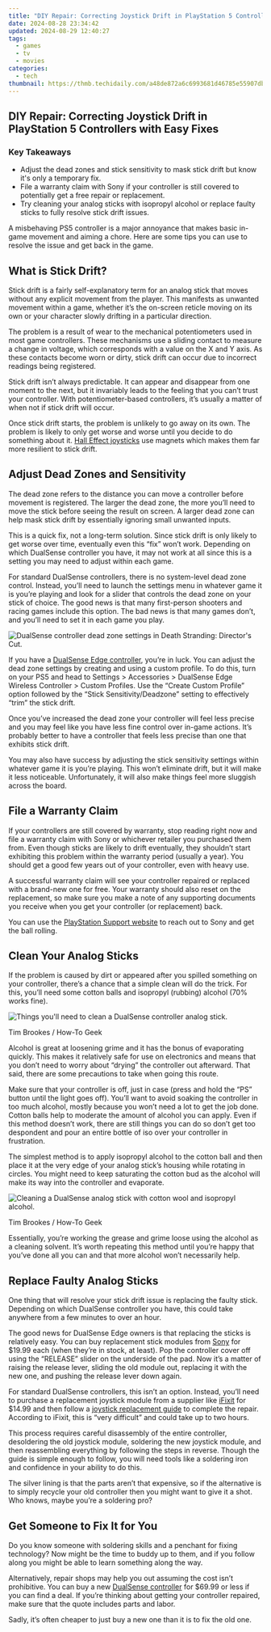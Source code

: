 ```yaml
---
title: "DIY Repair: Correcting Joystick Drift in PlayStation 5 Controllers with Easy Fixes"
date: 2024-08-28 23:34:42
updated: 2024-08-29 12:40:27
tags:
  - games
  - tv
  - movies
categories:
  - tech
thumbnail: https://thmb.techidaily.com/a48de872a6c6993681d46785e55907dbe1a82ff0e3fcfc62e0e226f7ec4a0419.jpg
---
```


## DIY Repair: Correcting Joystick Drift in PlayStation 5 Controllers with Easy Fixes

### Key Takeaways

* Adjust the dead zones and stick sensitivity to mask stick drift but know it's only a temporary fix.
* File a warranty claim with Sony if your controller is still covered to potentially get a free repair or replacement.
* Try cleaning your analog sticks with isopropyl alcohol or replace faulty sticks to fully resolve stick drift issues.

 A misbehaving PS5 controller is a major annoyance that makes basic in-game movement and aiming a chore. Here are some tips you can use to resolve the issue and get back in the game.

##  What is Stick Drift?

 Stick drift is a fairly self-explanatory term for an analog stick that moves without any explicit movement from the player. This manifests as unwanted movement within a game, whether it’s the on-screen reticle moving on its own or your character slowly drifting in a particular direction.

 The problem is a result of wear to the mechanical potentiometers used in most game controllers. These mechanisms use a sliding contact to measure a change in voltage, which corresponds with a value on the X and Y axis. As these contacts become worn or dirty, stick drift can occur due to incorrect readings being registered.

 Stick drift isn’t always predictable. It can appear and disappear from one moment to the next, but it invariably leads to the feeling that you can’t trust your controller. With potentiometer-based controllers, it’s usually a matter of when not if stick drift will occur.

 Once stick drift starts, the problem is unlikely to go away on its own. The problem is likely to only get worse and worse until you decide to do something about it. [Hall Effect joysticks](https://youtube-blog.techidaily.com/esthetic-alignment-for-online-glamour-content-for-2024/) use magnets which makes them far more resilient to stick drift.

##  Adjust Dead Zones and Sensitivity

 The dead zone refers to the distance you can move a controller before movement is registered. The larger the dead zone, the more you’ll need to move the stick before seeing the result on screen. A larger dead zone can help mask stick drift by essentially ignoring small unwanted inputs.

 This is a quick fix, not a long-term solution. Since stick drift is only likely to get worse over time, eventually even this “fix” won’t work. Depending on which DualSense controller you have, it may not work at all since this is a setting you may need to adjust within each game.

 For standard DualSense controllers, there is no system-level dead zone control. Instead, you’ll need to launch the settings menu in whatever game it is you’re playing and look for a slider that controls the dead zone on your stick of choice. The good news is that many first-person shooters and racing games include this option. The bad news is that many games don’t, and you’ll need to set it in each game you play.

![DualSense controller dead zone settings in Death Stranding: Director's Cut.](https://static1.howtogeekimages.com/wordpress/wp-content/uploads/2024/05/death_stranding_dead_zone.JPG) 

 If you have a [DualSense Edge controller](https://unlock-android.techidaily.com/full-guide-to-unlock-your-google-pixel-8-by-drfone-android/), you’re in luck. You can adjust the dead zone settings by creating and using a custom profile. To do this, turn on your PS5 and head to Settings > Accessories > DualSense Edge Wireless Controller > Custom Profiles. Use the “Create Custom Profile” option followed by the “Stick Sensitivity/Deadzone” setting to effectively “trim” the stick drift.

 Once you’ve increased the dead zone your controller will feel less precise and you may feel like you have less fine control over in-game actions. It’s probably better to have a controller that feels less precise than one that exhibits stick drift.

 You may also have success by adjusting the stick sensitivity settings within whatever game it is you’re playing. This won’t eliminate drift, but it will make it less noticeable. Unfortunately, it will also make things feel more sluggish across the board.

##  File a Warranty Claim

 If your controllers are still covered by warranty, stop reading right now and file a warranty claim with Sony or whichever retailer you purchased them from. Even though sticks are likely to drift eventually, they shouldn’t start exhibiting this problem within the warranty period (usually a year). You should get a good few years out of your controller, even with heavy use.

 A successful warranty claim will see your controller repaired or replaced with a brand-new one for free. Your warranty should also reset on the replacement, so make sure you make a note of any supporting documents you receive when you get your controller (or replacement) back.

 You can use the [PlayStation Support website](https://www.playstation.com/en-us/support/playstation-support-contact-guide/) to reach out to Sony and get the ball rolling.

##  Clean Your Analog Sticks

 If the problem is caused by dirt or appeared after you spilled something on your controller, there’s a chance that a simple clean will do the trick. For this, you’ll need some cotton balls and isopropyl (rubbing) alcohol (70% works fine).

![Things you'll need to clean a DualSense controller analog stick.](https://static1.howtogeekimages.com/wordpress/wp-content/uploads/2024/05/iso_dual_sense.jpg) 

Tim Brookes / How-To Geek

 Alcohol is great at loosening grime and it has the bonus of evaporating quickly. This makes it relatively safe for use on electronics and means that you don’t need to worry about “drying” the controller out afterward. That said, there are some precautions to take when going this route.

 Make sure that your controller is off, just in case (press and hold the “PS” button until the light goes off). You’ll want to avoid soaking the controller in too much alcohol, mostly because you won’t need a lot to get the job done. Cotton balls help to moderate the amount of alcohol you can apply. Even if this method doesn’t work, there are still things you can do so don’t get too despondent and pour an entire bottle of iso over your controller in frustration.

 The simplest method is to apply isopropyl alcohol to the cotton ball and then place it at the very edge of your analog stick’s housing while rotating in circles. You might need to keep saturating the cotton bud as the alcohol will make its way into the controller and evaporate.

![Cleaning a DualSense analog stick with cotton wool and isopropyl alcohol.](https://static1.howtogeekimages.com/wordpress/wp-content/uploads/2024/05/cleaning_dual_sense-1.jpg) 

Tim Brookes / How-To Geek

 Essentially, you’re working the grease and grime loose using the alcohol as a cleaning solvent. It’s worth repeating this method until you’re happy that you’ve done all you can and that more alcohol won’t necessarily help.

##  Replace Faulty Analog Sticks

 One thing that will resolve your stick drift issue is replacing the faulty stick. Depending on which DualSense controller you have, this could take anywhere from a few minutes to over an hour.

 The good news for DualSense Edge owners is that replacing the sticks is relatively easy. You can buy replacement stick modules from [Sony](https://direct.playstation.com/en-us/buy-accessories/stick-module-for-dualsense-edge-wireless-controller) for $19.99 each (when they’re in stock, at least). Pop the controller cover off using the “RELEASE” slider on the underside of the pad. Now it’s a matter of raising the release lever, sliding the old module out, replacing it with the new one, and pushing the release lever down again.

 For standard DualSense controllers, this isn’t an option. Instead, you’ll need to purchase a replacement joystick module from a supplier like [iFixit](https://www.ifixit.com/Item/PlayStation%5FDualSense%5FController%5FJoystick) for $14.99 and then follow a [joystick replacement guide](https://www.ifixit.com/Guide/DualSense+Joystick+Replacement/142488) to complete the repair. According to iFixit, this is “very difficult” and could take up to two hours.

 This process requires careful disassembly of the entire controller, desoldering the old joystick module, soldering the new joystick module, and then reassembling everything by following the steps in reverse. Though the guide is simple enough to follow, you will need tools like a soldering iron and confidence in your ability to do this.

 The silver lining is that the parts aren’t that expensive, so if the alternative is to simply recycle your old controller then you might want to give it a shot. Who knows, maybe you’re a soldering pro?

##  Get Someone to Fix It for You

 Do you know someone with soldering skills and a penchant for fixing technology? Now might be the time to buddy up to them, and if you follow along you might be able to learn something along the way.

 Alternatively, repair shops may help you out assuming the cost isn’t prohibitive. You can buy a new [DualSense controller](https://www.amazon.com/PlayStation-DualSense®-Wireless-Controller-White-5/dp/B0CQKLS4RP/?tag=hotoge-20&ascsubtag=UUhtgUeUpU2003176&asc%5Frefurl=https%3A%2F%2Fwww.howtogeek.com%2Fhow-to-fix-stick-drift-on-your-ps5-controller%2F&asc%5Fcampaign=Evergreen) for $69.99 or less if you can find a deal. If you’re thinking about getting your controller repaired, make sure that the quote includes parts and labor.

 Sadly, it’s often cheaper to just buy a new one than it is to fix the old one.

<ins class="adsbygoogle"
     style="display:block"
     data-ad-format="autorelaxed"
     data-ad-client="ca-pub-7571918770474297"
     data-ad-slot="1223367746"></ins>



<ins class="adsbygoogle"
     style="display:block"
     data-ad-client="ca-pub-7571918770474297"
     data-ad-slot="8358498916"
     data-ad-format="auto"
     data-full-width-responsive="true"></ins>
